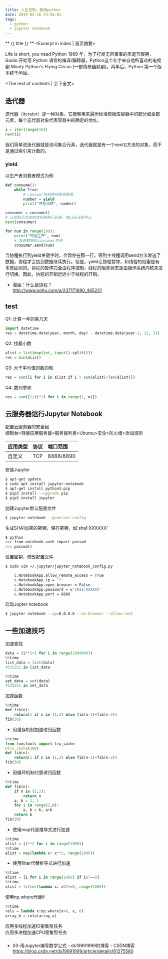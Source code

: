 ```yaml
---
title: 人生苦短，我用python
date: 2019-05-16 23:56:01
tags:
  - python
  - jupyter notebook
---
```

** {{ title }} ** <Excerpt in index | 首页摘要>

Life is short, you need Python 
1989 年，为了打发无所事事的圣诞节假期，Guido 开始写 Python 语言的编译/解释器，Python这个名字来自他所喜欢的电视剧 Monty Python's Flying Circus (一部情景幽默剧)。两年后，Python 第一个版本终于问世。

<!-- more -->
<The rest of contents | 余下全文>



## 迭代器
迭代器（iterator）是一种对象，它能够用来遍历标准模板库容器中的部分或全部元素，每个迭代器对象代表容器中的确定的地址。

``` python
i = iter(range(10))
next(i)
```
我们简单说迭代器就是访问集合元素，迭代器就是有一个next()方法的对象，而不是通过索引来计数的。

### yield

以生产者消费者模式为例
``` python
def consume():
    while True:
        # consumr协程等待接受数据
        number = yield
        print("开始消费", number)

consumer = consume()
# 让初始化状态的协程先执行起来，在yield处停止
next(consumer)

for num in range(100):
    print("开始生产", num)
    # 发送数据给consumer协程
    consumer.send(num)
```
当协程执行到yield关键字时，会暂停在那一行，等到主线程调用send方法发送了数据，协程才会接到数据继续执行。但是，yield让协程暂停，和线程的阻塞是有本质区别的。协程的暂停完全由程序控制，线程的阻塞状态是由操作系统内核来进行切换。因此，协程的开销远远小于线程的开销。  

* 漫画：什么是协程？  
http://www.sohu.com/a/237171690_465221




## test
Q1: 计算一年的第几天
``` python
import datetime
res = datetime.date(year, month, day) - datetime.date(year-1, 12, 31)
```

Q2: 找最小数
``` python
alist = list(map(int, input().split()))
res = min(alist)
```

Q3: 大于平均值的数的和
``` python
res = sum([i for i in alist if i > sum(alist)/len(alist)])
```

Q4: 数列求和
``` python
res = sum([1/(i*2) for i in range(1, n)])
```




## 云服务器运行Jupyter Notebook

配置云服务器的安全组  
控制台>轻量应用服务器>服务器列表>Ubuntu>安全>防火墙>添加规则

|应用类型 | 协议 | 端口范围 |
|:---------|:--------------------|:----------------|
|自定义 | TCP | 8888/8890 |

安装Jupyter
``` bash
$ apt-get update
$ sudo apt install jupyter-notebook
$ apt-get install python3-pip
$ pip3 install --upgrade pip
$ pip3 install jupyter
```
创建Jupyter默认配置文件
``` bash
$ jupyter notebook --generate-config
```
生成SHA1加密的密钥，保存密钥，如'sha1:XXXXXX'
``` bash
$ python
>>> from notebook.auth import passwd 
>>> passwd()
```
设置密钥，修改配置文件
``` bash
$ sudo vim ~/.jupyter/jupyter_notebook_config.py

    c.NotebookApp.allow_remote_access = True
    c.NotebookApp.ip = '*'
    c.NotebookApp.open_browser = False
    c.NotebookApp.password = u'sha1:XXXXXX'
    c.NotebookApp.port = 8888
```
启动Jupter notebook
``` bash
$ jupyter notebook --ip=0.0.0.0 --no-browser --allow-root
```

## 一些加速技巧

加速查找  
``` python
data = (i**2+1 for i in range(1000000))
%%time
list_data = list(data)
4535251 in list_data

%%time
set_data = set(data)
4535251 in set_data
```

加速函数  
``` python
%%time
def fib(n):
    return(1 if n in (1,2) else fib(n-1)+fib(n-2))
fib(30)
```
* 用缓存机制加速递归函数  
``` python
%%time
from functools import lru_cache
@lru_cache(100)
def fib(n):
    return(1 if n in (1,2) else fib(n-1)+fib(n-2))
fib(30)
```
* 用循环机制代替递归函数  
``` python
%%time
def fib(n):
    if n in (1,2):
        return n
    a, b = 1, 1
    for i in range(2,n):
        a, b = b, a+b
    return b
fib(30)
```
* 使用map代替推导式进行加速  
``` python 
%%time
alist = [i**2 for i in range(1000)]
%%time
alist = map(lambda x: x**2, range(1000))
```
* 使用filter代替推导式进行加速  
``` python 
%%time
alist = [i for i in range(1000) if i%7==0]
%%time
alist = filter(lambda x: x%7==0, range(1000))
```

使用np.where代替if  
``` python
%%time
relu = lambda x:np.where(x>0, x, 0)
array_b = relu(array_a)
```

应用多线程加速IO密集型任务  
应用多进程加速CPU密集型任务  




### 

* 03-用Jupyter编写数学公式 - ds19991999的博客 - CSDN博客  
https://blog.csdn.net/ds19991999/article/details/81275580